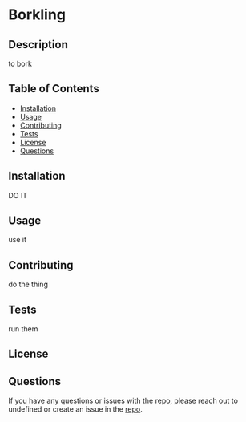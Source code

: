 # Borkling
  
  
  ## Description
  to bork
  
  ## Table of Contents
  
  * [Installation](#installation)
  * [Usage](#usage)
  * [Contributing](#contributing)
  * [Tests](#tests)
  * [License](#license)
  * [Questions](#questions)
  
  ## Installation
  DO IT
  
  ## Usage
  use it
  
  ## Contributing
  do the thing
  
  ## Tests
  run them
  
  ## License
  
  
  ## Questions
  If you have any questions or issues with the repo, please reach out to undefined or create an issue in the [repo](undefined).
